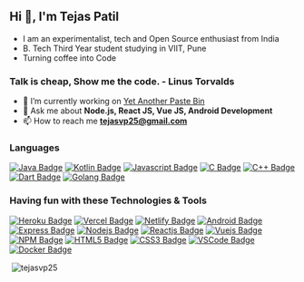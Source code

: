 ## Hi 👋, I'm Tejas Patil

- I am an experimentalist, tech and Open Source enthusiast from India
- B. Tech Third Year student studying in VIIT, Pune
- Turning coffee into Code

### Talk is cheap, Show me the code. - Linus Torvalds



- 🔭 I’m currently working on [Yet Another Paste Bin](https://github.com/Yet-Another-Paste-Bin)
- 💬 Ask me about **Node.js, React JS, Vue JS, Android Development**
- 📫 How to reach me **tejasvp25@gmail.com**

### Languages
[![Java Badge](https://img.shields.io/badge/-Java-007396?style=for-the-badge&labelColor=0d1117&logo=java&logoColor=007396)](#)
[![Kotlin Badge](https://img.shields.io/badge/-kotlin-7F52FF?style=for-the-badge&labelColor=0d1117&logo=kotlin&logoColor=7F52FF)](#)
[![Javascript Badge](https://img.shields.io/badge/-Javascript-F0DB4F?style=for-the-badge&labelColor=0d1117&logo=javascript&logoColor=F0DB4F)](#)
[![C Badge](https://img.shields.io/badge/-c%20Language-A8B9CC?style=for-the-badge&labelColor=0d1117&logo=c&logoColor=A8B9CC)](#)
[![C++ Badge](https://img.shields.io/badge/-c++-00599C?style=for-the-badge&labelColor=0d1117&logo=cplusplus&logoColor=00599C)](#)
[![Dart Badge](https://img.shields.io/badge/-dart-0175C2?style=for-the-badge&labelColor=0d1117&logo=dart&logoColor=0175C2)](#)
[![Golang Badge](https://img.shields.io/badge/-Golang-00ADD8?style=for-the-badge&labelColor=0d1117&logo=go&logoColor=00ADD8)](#)

### Having fun with these Technologies & Tools
[![Heroku Badge](https://img.shields.io/badge/-Heroku-430098?style=for-the-badge&labelColor=0d1117&logo=heroku&logoColor=430098)](#)
[![Vercel Badge](https://img.shields.io/badge/-Vercel-FFFFFF?style=for-the-badge&labelColor=0d1117&logo=vercel&logoColor=FFFFFF)](#)
[![Netlify Badge](https://img.shields.io/badge/-Netlify-00C7B7?style=for-the-badge&labelColor=0d1117&logo=netlify&logoColor=00C7B7)](#)
[![Android Badge](https://img.shields.io/badge/-Android-3DDC84?style=for-the-badge&labelColor=0d1117&logo=android&logoColor=3DDC84)](#)
[![Express Badge](https://img.shields.io/badge/-Expressjs-000000?style=for-the-badge&labelColor=0d1117&logo=express&logoColor=FFFFFF)](#)
[![Nodejs Badge](https://img.shields.io/badge/-Nodejs-3C873A?style=for-the-badge&labelColor=0d1117&logo=node.js&logoColor=3C873A)](#)
[![Reactjs Badge](https://img.shields.io/badge/-React%20js-61DAFB?style=for-the-badge&labelColor=0d1117&logo=react&logoColor=61DAFB)](#)
[![Vuejs Badge](https://img.shields.io/badge/-Vuejs-4FC08D?style=for-the-badge&labelColor=0d1117&logo=vue.js&logoColor=4FC08D)](#)
[![NPM Badge](https://img.shields.io/badge/-npm-CB3837?style=for-the-badge&labelColor=0d1117&logo=npm&logoColor=CB3837)](#)
[![HTML5 Badge](https://img.shields.io/badge/-HTML5-E34F26?style=for-the-badge&labelColor=0d1117&logo=HTML5&logoColor=E34F26)](#)
[![CSS3 Badge](https://img.shields.io/badge/-CSS3-1572B6?style=for-the-badge&labelColor=0d1117&logo=CSS3&logoColor=1572B6)](#)
[![VSCode Badge](https://img.shields.io/badge/-VSCode-007ACC?style=for-the-badge&labelColor=0d1117&logo=visual-studio-code&logoColor=007ACC)](#)
[![Docker Badge](https://img.shields.io/badge/-Docker-2496ED?style=for-the-badge&labelColor=0d1117&logo=docker&logoColor=2496ED)](#)
<p>&nbsp;<img align="center" src="https://github-readme-stats.vercel.app/api?username=tejasvp25&show_icons=true" alt="tejasvp25" /></p>

